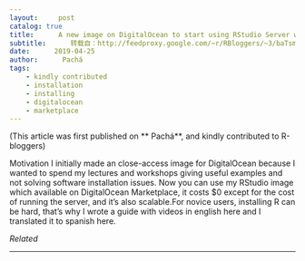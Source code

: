 ```yaml
---
layout:     post
catalog: true
title:      A new image on DigitalOcean to start using RStudio Server without waiting more than 2 minutes
subtitle:      转载自：http://feedproxy.google.com/~r/RBloggers/~3/baTsmgB_aG8/
date:      2019-04-25
author:      Pachá
tags:
    - kindly contributed
    - installation
    - installing
    - digitalocean
    - marketplace
---
```




(This article was first published on ** Pachá**, and kindly contributed to R-bloggers)



Motivation I initially made an close-access image for DigitalOcean because I wanted to spend my lectures and workshops giving useful examples and not solving software installation issues. Now you can use my RStudio image which available on DigitalOcean Marketplace, it costs $0 except for the cost of running the server, and it’s also scalable.For novice users, installing R can be hard, that’s why I wrote a guide with videos in english here and I translated it to spanish here.


*Related*








---
